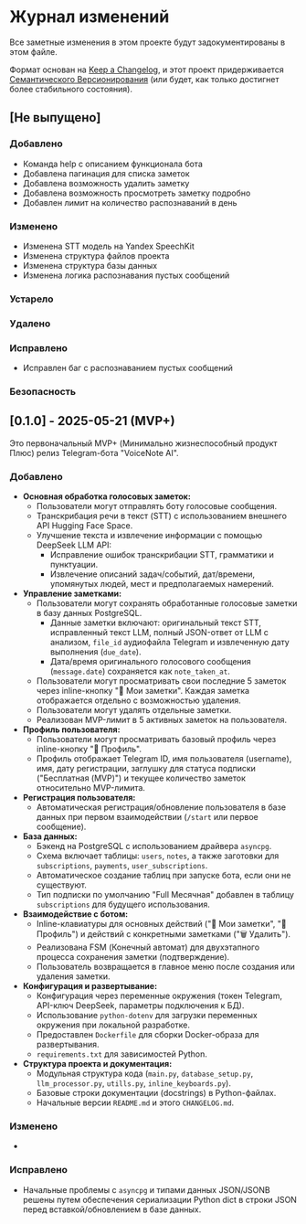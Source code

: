 # Журнал изменений

Все заметные изменения в этом проекте будут задокументированы в этом файле.

Формат основан на [Keep a Changelog](https://keepachangelog.com/ru/1.0.0/),
и этот проект придерживается [Семантического Версионирования](https://semver.org/lang/ru/spec/v2.0.0.html) (или будет, как только достигнет более стабильного состояния).

## [Не выпущено]

### Добавлено

* Команда help с описанием функционала бота
* Добавлена пагинация для списка заметок
* Добавлена возможность удалить заметку
* Добавлена возможность просмотреть заметку подробно
* Добавлен лимит на количество распознаваний в день

### Изменено
* Изменена STT модель на Yandex SpeechKit
* Изменена структура файлов проекта
* Изменена структура базы данных
* Изменена логика распознавания пустых сообщений

### Устарело


### Удалено


### Исправлено
* Исправлен баг с распознаванием пустых сообщений

### Безопасность


## [0.1.0] - 2025-05-21 (MVP+)

Это первоначальный MVP+ (Минимально жизнеспособный продукт Плюс) релиз Telegram-бота "VoiceNote AI".

### Добавлено

*   **Основная обработка голосовых заметок:**
    *   Пользователи могут отправлять боту голосовые сообщения.
    *   Транскрибация речи в текст (STT) с использованием внешнего API Hugging Face Space.
    *   Улучшение текста и извлечение информации с помощью DeepSeek LLM API:
        *   Исправление ошибок транскрибации STT, грамматики и пунктуации.
        *   Извлечение описаний задач/событий, дат/времени, упомянутых людей, мест и предполагаемых намерений.
*   **Управление заметками:**
    *   Пользователи могут сохранять обработанные голосовые заметки в базу данных PostgreSQL.
        *   Данные заметки включают: оригинальный текст STT, исправленный текст LLM, полный JSON-ответ от LLM с анализом, `file_id` аудиофайла Telegram и извлеченную дату выполнения (`due_date`).
        *   Дата/время оригинального голосового сообщения (`message.date`) сохраняется как `note_taken_at`.
    *   Пользователи могут просматривать свои последние 5 заметок через inline-кнопку "📝 Мои заметки". Каждая заметка отображается отдельно с возможностью удаления.
    *   Пользователи могут удалять отдельные заметки.
    *   Реализован MVP-лимит в 5 активных заметок на пользователя.
*   **Профиль пользователя:**
    *   Пользователи могут просматривать базовый профиль через inline-кнопку "👤 Профиль".
    *   Профиль отображает Telegram ID, имя пользователя (username), имя, дату регистрации, заглушку для статуса подписки ("Бесплатная (MVP)") и текущее количество заметок относительно MVP-лимита.
*   **Регистрация пользователя:**
    *   Автоматическая регистрация/обновление пользователя в базе данных при первом взаимодействии (`/start` или первое сообщение).
*   **База данных:**
    *   Бэкенд на PostgreSQL с использованием драйвера `asyncpg`.
    *   Схема включает таблицы: `users`, `notes`, а также заготовки для `subscriptions`, `payments`, `user_subscriptions`.
    *   Автоматическое создание таблиц при запуске бота, если они не существуют.
    *   Тип подписки по умолчанию "Full Месячная" добавлен в таблицу `subscriptions` для будущего использования.
*   **Взаимодействие с ботом:**
    *   Inline-клавиатуры для основных действий ("📝 Мои заметки", "👤 Профиль") и действий с конкретными заметками ("🗑️ Удалить").
    *   Реализована FSM (Конечный автомат) для двухэтапного процесса сохранения заметки (подтверждение).
    *   Пользователь возвращается в главное меню после создания или удаления заметки.
*   **Конфигурация и развертывание:**
    *   Конфигурация через переменные окружения (токен Telegram, API-ключ DeepSeek, параметры подключения к БД).
    *   Использование `python-dotenv` для загрузки переменных окружения при локальной разработке.
    *   Предоставлен `Dockerfile` для сборки Docker-образа для развертывания.
    *   `requirements.txt` для зависимостей Python.
*   **Структура проекта и документация:**
    *   Модульная структура кода (`main.py`, `database_setup.py`, `llm_processor.py`, `utills.py`, `inline_keyboards.py`).
    *   Базовые строки документации (docstrings) в Python-файлах.
    *   Начальные версии `README.md` и этого `CHANGELOG.md`.

### Изменено

*   

### Исправлено

*   Начальные проблемы с `asyncpg` и типами данных JSON/JSONB решены путем обеспечения сериализации Python dict в строки JSON перед вставкой/обновлением в базе данных.